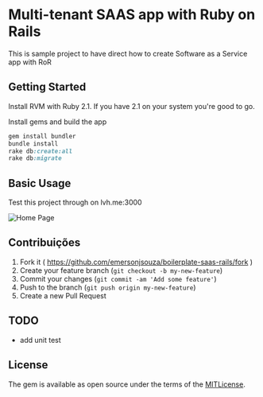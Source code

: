 # Multi-tenant SAAS app with Ruby on Rails

 This is sample project to have direct how to create Software as a Service app with RoR

## Getting Started

Install RVM with Ruby 2.1. If you have 2.1 on your system you're good to go.

Install gems and build the app


```ruby
gem install bundler
bundle install
rake db:create:all
rake db:migrate
```

## Basic Usage

Test this project through on lvh.me:3000

![Home Page](https://github.com/emersonjsouza/boilerplate-saas-rails/public/homepage.png)

## Contribuições

1. Fork it ( https://github.com/emersonjsouza/boilerplate-saas-rails/fork )
2. Create your feature branch (`git checkout -b my-new-feature`)
3. Commit your changes (`git commit -am 'Add some feature'`)
4. Push to the branch (`git push origin my-new-feature`)
5. Create a new Pull Request

## TODO

 * add unit test

## License

The gem is available as open source under the terms of the [MITLicense](http://opensource.org/licenses/MIT).
